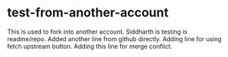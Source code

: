 # test-from-another-account
This is used to fork into another account.
Siddharth is testing is readme/repo.
Added another line from github directly.
Adding line for using fetch upstream button.
Adding this line for merge conflict.
